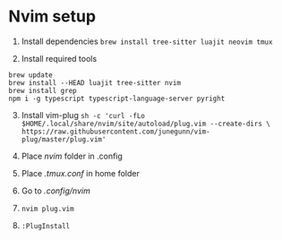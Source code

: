 # Nvim setup

1. Install dependencies `brew install tree-sitter luajit neovim tmux`

2. Install required tools
```
brew update
brew install --HEAD luajit tree-sitter nvim
brew install grep
npm i -g typescript typescript-language-server pyright
```

3. Install vim-plug `sh -c 'curl -fLo $HOME/.local/share/nvim/site/autoload/plug.vim --create-dirs \ https://raw.githubusercontent.com/junegunn/vim-plug/master/plug.vim'`

4. Place _nvim_ folder in .config

5. Place _.tmux.conf_ in home folder

6. Go to _.config/nvim_

7. `nvim plug.vim`

8. `:PlugInstall`

